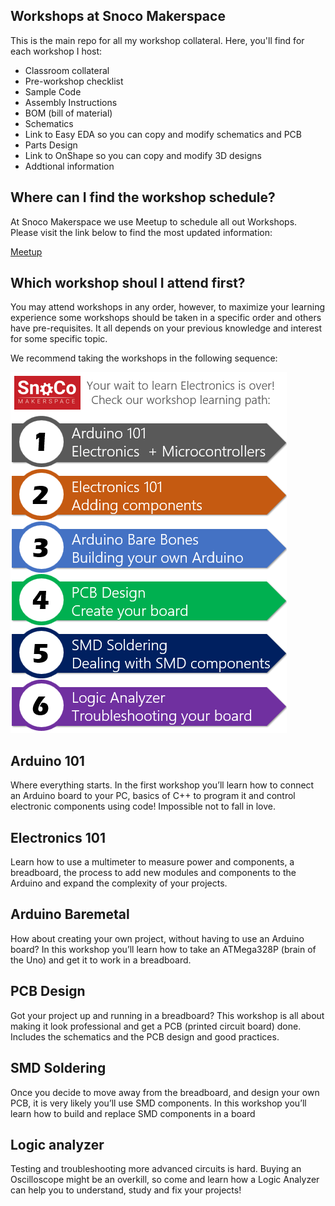 ## Workshops at Snoco Makerspace

This is the main repo for all my workshop collateral. Here, you'll find for each workshop I host: 

- Classroom collateral
- Pre-workshop checklist
- Sample Code
- Assembly Instructions
- BOM (bill of material)
- Schematics
- Link to Easy EDA so you can copy and modify schematics and PCB
- Parts Design
- Link to OnShape so you can copy and modify 3D designs
- Addtional information

## Where can I find the workshop schedule?

At Snoco Makerspace we use Meetup to schedule all out Workshops. Please visit the link below to find the most updated information:

[Meetup](https://www.meetup.com/SnoCo-Makers/events/)

## Which workshop shoul I attend first?

You may attend workshops in any order, however, to maximize your learning experience some workshops should be taken in a specific order and others have pre-requisites. It all depends on your previous knowledge and interest for some specific topic. 

We recommend taking the workshops in the following sequence:

 ![Learning Path](Images/path.png)

## Arduino 101

Where everything starts. In the first workshop you’ll learn how to connect an Arduino board to your PC, basics of C++ to program it and control electronic components using code! Impossible not to fall in love. 

## Electronics 101

Learn how to use a multimeter to measure power and components, a breadboard, the process to add new modules and components to the Arduino and expand the complexity of your projects. 

## Arduino Baremetal

How about creating your own project, without having to use an Arduino board? In this workshop you’ll learn how to take an ATMega328P (brain of the Uno) and get it to work in a breadboard. 

## PCB Design

Got your project up and running in a breadboard? This workshop is all about making it look professional and get a PCB (printed circuit board) done. Includes the schematics and the PCB design and good practices.

## SMD Soldering

Once you decide to move away from the breadboard, and design your own PCB, it is very likely you’ll use SMD components. In this workshop you’ll learn how to build and replace SMD components in a board

## Logic analyzer

Testing and troubleshooting more advanced circuits is hard. Buying an Oscilloscope might be an overkill, so come and learn how a Logic Analyzer can help you to understand, study and fix your projects!



